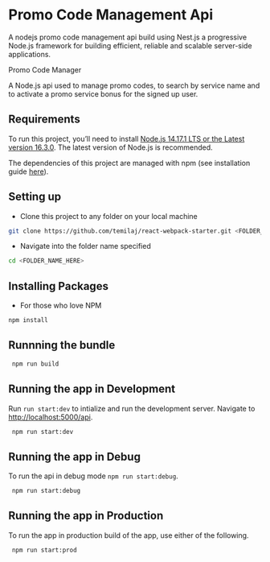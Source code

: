 # Promo Code Management Api

A nodejs promo code management api build using Nest.js a progressive Node.js framework for building efficient, reliable and scalable server-side applications.

Promo Code Manager

A Node.js api used to manage promo codes, to search by service name and to activate a promo service bonus for the signed up user.

## Requirements

To run this project, you’ll need to install [Node.js 14.17.1 LTS or the Latest version 16.3.0](https://nodejs.org/en/). The latest version of Node.js is recommended.

The dependencies of this project are managed with npm (see installation guide [here](https://docs.npmjs.com/getting-started)).

## Setting up

- Clone this project to any folder on your local machine

```bash
git clone https://github.com/temilaj/react-webpack-starter.git <FOLDER_NAME_HERE>
```

- Navigate into the folder name specified

```bash
cd <FOLDER_NAME_HERE>
```

## Installing Packages

- For those who love NPM

```bash
npm install
```

## Runnning the bundle

```bash
 npm run build
```

## Running the app in Development

Run `run start:dev` to intialize and run the development server. Navigate to [http://localhost:5000/api](http://localhost:5000/api).

```bash
 npm run start:dev
```

## Running the app in Debug

To run the api in debug mode `npm run start:debug`.

```bash
 npm run start:debug
```

## Running the app in Production

To run the app in production build of the app, use either of the following.

```bash
 npm run start:prod
```
